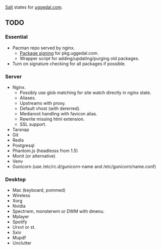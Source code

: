 [Salt][s] states for [uggedal.com][u].

TODO
----

### Essential

* Pacman repo served by nginx.
  - [Package signing](http://jasonwryan.com/blog/2012/03/23/key/)
    for pkg.uggedal.com.
  - Wrapper script for adding/updating/purging old packages.
* Turn on signature checking for all packages if possible.


### Server

* Nginx.
  - Possibly use glob matching for site watch directly in nginx state.
  - Aliases.
  - Upstreams with proxy.
  - Default vhost (with dererred).
  - Mediaroot handling with favicon alias.
  - Rewrite missing html extension.
  - SSL support.
* Tarsnap
* Git
* Redis
* Postgresql
* Phantom.js (headlesss from 1.5)
* Monit (or alternative)
* Venv
* Gunicorn (use /etc/rc.d/gunicorn-name and /etc/gunicorn/name.conf)


### Desktop

* Mac (keyboard, pommed)
* Wireless
* Xorg
* Nvidia
* Spectrwm, monsterwm or DWM with dmenu.
* Mplayer
* Spotify
* Urxvt or st.
* Sxiv
* Mupdf
* Unclutter


[s]: http://saltstack.org
[u]: http://uggedal.com
